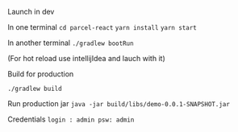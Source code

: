 Launch in dev

In one terminal 
```cd parcel-react```
```yarn install```
```yarn start```

In another terminal
```./gradlew bootRun```

(For hot reload use intellijIdea and lauch with it)

Build for production

```./gradlew build```

Run production jar 
```java -jar build/libs/demo-0.0.1-SNAPSHOT.jar```

Credentials 
````login : admin psw: admin````